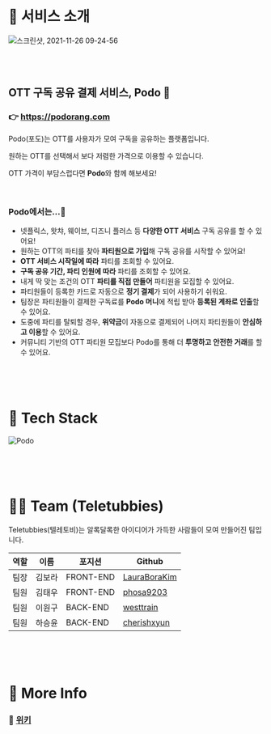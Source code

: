 # 📒 서비스 소개

![스크린샷, 2021-11-26 09-24-56](https://user-images.githubusercontent.com/50609368/143511321-7e5e9670-1442-49e9-82ed-8c6206768725.png)

<br>
<br>

## OTT 구독 공유 결제 서비스, Podo 🍇

### 👉 https://podorang.com

Podo(포도)는 OTT를 사용자가 모여 구독을 공유하는 플랫폼입니다.

원하는 OTT를 선택해서 보다 저렴한 가격으로 이용할 수 있습니다.

OTT 가격이 부담스럽다면 **Podo**와 함께 해보세요!

<br>

### Podo에서는...🍿

- 넷플릭스, 왓챠, 웨이브, 디즈니 플러스 등 **다양한 OTT 서비스** 구독 공유를 할 수 있어요!
- 원하는 OTT의 파티를 찾아 **파티원으로 가입**해 구독 공유를 시작할 수 있어요!
- **OTT 서비스 시작일에 따라** 파티를 조회할 수 있어요.
- **구독 공유 기간, 파티 인원에 따라** 파티를 조회할 수 있어요.
- 내게 딱 맞는 조건의 OTT **파티를 직접 만들어** 파티원을 모집할 수 있어요.
- 파티원들이 등록한 카드로 자동으로 **정기 결제**가 되어 사용하기 쉬워요.
- 팀장은 파티원들이 결제한 구독료를 **Podo 머니**에 적립 받아 **등록된 계좌로 인출**할 수 있어요.
- 도중에 파티를 탈퇴할 경우, **위약금**이 자동으로 결제되어 나머지 파티원들이 **안심하고 이용**할 수 있어요.
- 커뮤니티 기반의 OTT 파티원 모집보다 Podo를 통해 더 **투명하고 안전한 거래**를 할 수 있어요.

<br>
<br>
<br>

# 🔨 Tech Stack

![Podo](https://user-images.githubusercontent.com/85820231/146328920-ad02ef65-c74a-40ad-ab8b-366f21834e77.png)

<br>
<br>
<br>

# 🧑‍💻 Team (Teletubbies)

Teletubbies(텔레토비)는 알록달록한 아이디어가 가득한 사람들이 모여 만들어진 팀입니다.

| 역할 | 이름   | 포지션    | Github                                          |
| ---- | ------ | --------- | ----------------------------------------------- |
| 팀장 | 김보라 | FRONT-END | [LauraBoraKim](https://github.com/LauraBoraKim) |
| 팀원 | 김태우 | FRONT-END | [phosa9203](https://github.com/phosa9203)       |
| 팀원 | 이원구 | BACK-END  | [westtrain](https://github.com/westtrain)       |
| 팀원 | 하승윤 | BACK-END  | [cherishxyun](https://github.com/cherishxyun)   |

<br>
<br>
<br>

# 🎈 More Info

### 📖 [위키](https://github.com/codestates/Podo/wiki)
